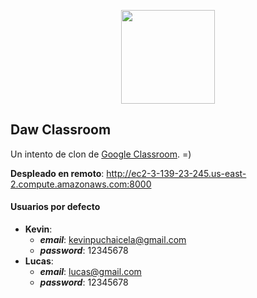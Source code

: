 <p align="center">
<img src="https://edu.google.com/assets/icons/google-brands/classroom.svg" style="width: 150px">
</p>

## Daw Classroom
Un intento de clon de [Google Classroom](https://classroom.google.com/). =)

**Despleado en remoto**: http://ec2-3-139-23-245.us-east-2.compute.amazonaws.com:8000

#### Usuarios por defecto
- **Kevin**:
  - ***email***: kevinpuchaicela@gmail.com
  - ***password***: 12345678
- **Lucas**:
  - ***email***: lucas@gmail.com
  - ***password***: 12345678
